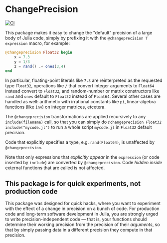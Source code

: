 # ChangePrecision

[![CI](https://github.com/JuliaMath/ChangePrecision.jl/workflows/CI/badge.svg)](https://github.com/JuliaMath/ChangePrecision.jl/actions?query=workflow%3ACI)

This package makes it easy to change the "default" precision of a large body of Julia code, simply by prefixing it with the `@changeprecision T expression` macro, for example:

```julia
@changeprecision Float32 begin
    x = 7.3
    y = 1/3
    z = rand() .+ ones(3,4)
end
```

In particular, floating-point literals like `7.3` are reinterpreted as the requested type `Float32`, operations like `/` that convert integer arguments to `Float64` instead convert to `Float32`, and random-number or matrix constructors like `rand` and `ones` default to `Float32` instead of `Float64`.
Several other cases are handled as well: arithmetic with irrational constants like `pi`, linear-algebra functions (like `inv`) on integer matrices, etcetera.

The `@changeprecision` transformations are applied recursively to any `include(filename)` call, so that you can simply do `@changeprecision Float32 include("mycode.jl")` to run a whole script `mycode.jl` in `Float32` default precision.

Code that explicitly specifies a type, e.g. `rand(Float64)`, is unaffected by `@changeprecision`.

Note that only expressions that *explicitly appear* in the `expression` (or code inserted by `include`) are converted by `@changeprecision`.  Code *hidden inside* external functions that are called is not affected.

## This package is for quick experiments, not production code

This package was designed for quick hacks, where you want to experiment with the effect of a change in precision on a bunch of code.   For production code and long-term software development in Julia, you are strongly urged to write precision-independent code — that is, your functions should determine their working precision from the precision of their *arguments*, so that by simply passing data in a different precision they compute in that precision.
